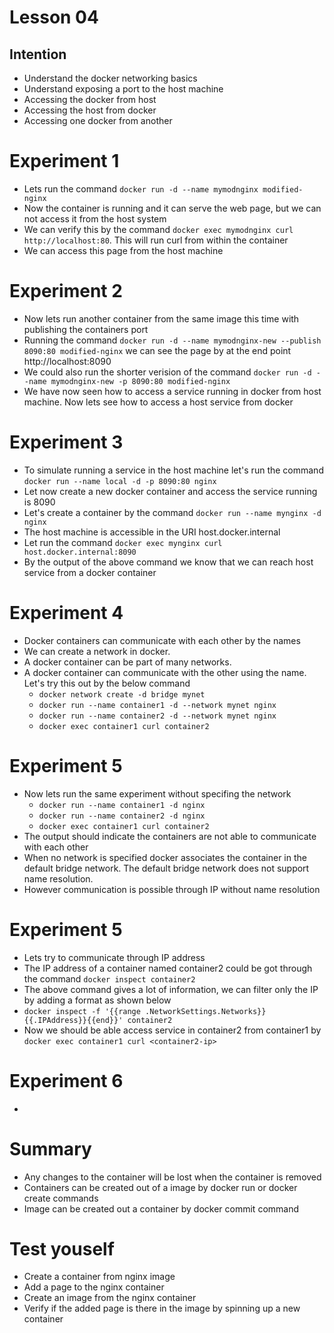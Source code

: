 # Lesson 04

## Intention
 * Understand the docker networking basics
 * Understand exposing a port to the host machine
 * Accessing the docker from host
 * Accessing the host from docker
 * Accessing one docker from another

# Experiment 1
 * Lets run the command `docker run -d --name mymodnginx modified-nginx`
 * Now the container is running and it can serve the web page, but we can not access it from the host system
 * We can verify this by the command `docker exec mymodnginx curl http://localhost:80`. This will run curl from within the container
 * We can access this page from the host machine

# Experiment 2
 * Now lets run another container from the same image this time with publishing the containers port
 * Running the command `docker run -d --name mymodnginx-new --publish 8090:80 modified-nginx` we can see the page by at the end point http://localhost:8090
 * We could also run the shorter verision of the command `docker run -d --name mymodnginx-new -p 8090:80 modified-nginx`
 * We have now seen how to access a service running in docker from host machine. Now lets see how to access a host service from docker

# Experiment 3
 * To simulate running a service in the host machine let's run the command `docker run --name local -d -p 8090:80 nginx`
 * Let now create a new docker container and access the service running is 8090
 * Let's create a container by the command `docker run --name mynginx -d nginx`
 * The host machine is accessible in the URI host.docker.internal
 * Let run the command `docker exec mynginx curl host.docker.internal:8090`
 * By the output of the above command we know that we can reach host service from a docker container 

# Experiment 4
 * Docker containers can communicate with each other by the names
 * We can create a network in docker.
 * A docker container can be part of many networks.
 * A docker container can communicate with the other using the name. Let's try this out by the below command
   * `docker network create -d bridge mynet`
   * `docker run --name container1 -d --network mynet nginx`
   * `docker run --name container2 -d --network mynet nginx`
   * `docker exec container1 curl container2`
 
 # Experiment 5
 * Now lets run the same experiment without specifing the network
   * `docker run --name container1 -d nginx`
   * `docker run --name container2 -d nginx`
   * `docker exec container1 curl container2`
 * The output should indicate the containers are not able to communicate with each other
 * When no network is specified docker associates the container in the default bridge network. The default bridge network does not support name resolution.
 * However communication is possible through IP without name resolution
 
 # Experiment 5
 * Lets try to communicate through IP address
 * The IP address of a container named container2 could be got through the command `docker inspect container2`
 * The above command gives a lot of information, we can filter only the IP by adding a format as shown below
 * `docker inspect -f '{{range .NetworkSettings.Networks}}{{.IPAddress}}{{end}}' container2`
 * Now we should be able access service in container2 from container1 by `docker exec container1 curl <container2-ip>`
 
 # Experiment 6
 * 
# Summary
 * Any changes to the container will be lost when the container is removed
 * Containers can be created out of a image by docker run or docker create commands
 * Image can be created out a container by docker commit command

# Test youself
 * Create a container from nginx image
 * Add a page to the nginx container
 * Create an image from the nginx container
 * Verify if the added page is there in the image by spinning up a new container

